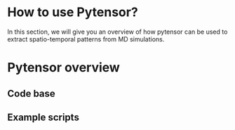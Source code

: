 # How to use Pytensor? #

In this section, we will give you an overview of how pytensor can be used to extract spatio-temporal patterns from MD simulations.


# Pytensor overview #


## Code base ##

## Example scripts ##